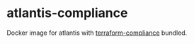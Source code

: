 # atlantis-compliance

Docker image for atlantis with [terraform-compliance](https://github.com/eerkunt/terraform-compliance) bundled.
